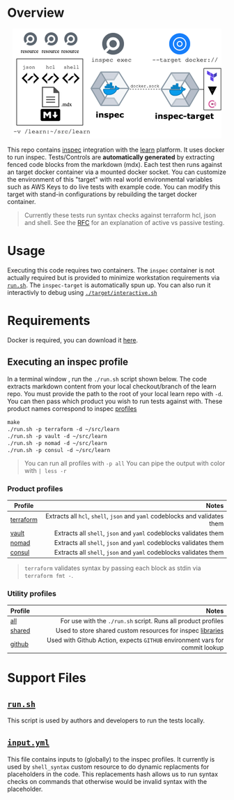 # Overview

<p align="center">
  <img width="480" height="252" src="/images/diagram.png">
</p>

This repo contains [inspec](https://www.inspec.io/) integration with the [learn](https://github.com/hashicorp/learn) platform. It uses docker to run inspec. Tests/Controls are __automatically generated__ by extracting fenced code blocks from the markdown (mdx). Each test then runs against an target docker container via a mounted docker socket. You can customize the environment of this "target" with real world environmental variables such as AWS Keys to do live tests with example code. You can modify this target with stand-in configurations by rebuilding the target docker container. 

> Currently these tests run syntax checks against terraform hcl, json and shell.
> See the [RFC](https://docs.google.com/document/d/1TgyrGkmdr4FCyLHN9OKYR2bEMNlJIFNS8QhQyTBXDlg/edit#) for an explanation of active vs passive testing.

# Usage

Executing this code requires two containers. The `inspec` container is not actually required but is provided to minimize workstation requirements via [`run.sh`](run.sh). The `inspec-target` is automatically spun up. You can also run it interactivly to debug using [`./target/interactive.sh`](target/interactive.sh)

# Requirements

Docker is required, you can download it [here](https://hub.docker.com/editions/community/docker-ce-desktop-mac).

## Executing an inspec profile 

In a terminal window , run the `./run.sh` script shown below. The code extracts markdown content from your local checkout/branch of the learn repo. You must provide the path to the root of your local learn repo with `-d`. You can then pass which product you wish to run tests against with. These product names correspond to inspec [profiles](https://www.inspec.io/docs/reference/profiles/)


```shell
make
./run.sh -p terraform -d ~/src/learn
./run.sh -p vault -d ~/src/learn
./run.sh -p nomad -d ~/src/learn
./run.sh -p consul -d ~/src/learn
```

> You can run all profiles with `-p all`
> You can pipe the output with color with `| less -r`
### Product profiles


| Profile                            | Notes                                                                         |
| ---------------------------------- | -----------------------------------------------------------------------------:|
| [terraform](profile/terraform)     | Extracts all `hcl`, `shell`, `json` and `yaml` codeblocks and validates them  |
| [vault](profile/vault)             | Extracts all `shell`, `json` and `yaml` codeblocks validates them             |
| [nomad](profile/nomad)             | Extracts all `shell`, `json` and `yaml` codeblocks validates them             |
| [consul](profile/consul)           | Extracts all `shell`, `json` and `yaml` codeblocks validates them             |

> `terraform` validates syntax by passing each block as stdin via `terraform fmt -`.

### Utility profiles

| Profile                  | Notes                                                                                                    |
| ------------------------ | --------------------------------------------------------------------------------------------------------:|
| [all](profile/all)       | For use with the `./run.sh` script. Runs all product profiles                                            |
| [shared](profile/shared) | Used to store shared custom resources for inspec [libraries](profiles/shared/libraries)                  |
| [github](profile/github) | Used with Github Action, expects `GITHUB` environment vars for commit lookup                             |

# Support Files

## [`run.sh`](run.sh)

This script is used by authors and developers to run the tests locally.

## [`input.yml`](input.yml)

This file contains inputs to (globally) to the inspec profiles. It currently is used by `shell_syntax` custom resource to do dynamic replacments for placeholders in the code. This replacements hash allows us to run syntax checks on commands that otherwise would be invalid syntax with the placeholder.
